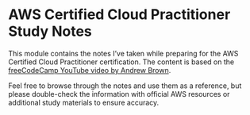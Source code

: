 # AWS Certified Cloud Practitioner Study Notes

This module contains the notes I’ve taken while preparing for the AWS Certified Cloud Practitioner certification. The content is based on the [freeCodeCamp YouTube video by Andrew Brown](https://www.youtube.com/watch?v=NhDYbskXRgc&t=6488s&ab_channel=freeCodeCamp.org).

Feel free to browse through the notes and use them as a reference, but please double-check the information with official AWS resources or additional study materials to ensure accuracy.